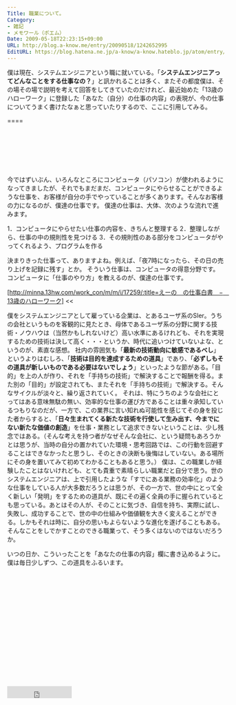 ```yaml
---
Title: 職業について。
Category:
- 雑記
- メモワール（ポエム）
Date: 2009-05-18T22:23:15+09:00
URL: http://blog.a-know.me/entry/20090518/1242652995
EditURL: https://blog.hatena.ne.jp/a-know/a-know.hateblo.jp/atom/entry/12921228815727980079
---
```


僕は現在、システムエンジニアという職に就いている。「<span style="font-weight:bold;">システムエンジニアってどんなことをする仕事なの？</span>」と訊かれることは多く、またその都度僕は、その場その場で説明を考えて回答をしてきていたのだけれど、最近始めた「13歳のハローワーク」に登録した「あなた（自分）の仕事の内容」の表現が、今の仕事についてうまく書けたなぁと思っていたりするので、ここに引用してみる。

====

<script async src="//pagead2.googlesyndication.com/pagead/js/adsbygoogle.js"></script>
<!-- article-top -->
<ins class="adsbygoogle"
     style="display:inline-block;width:728px;height:90px"
     data-ad-client="ca-pub-3463034538369189"
     data-ad-slot="8367620130"></ins>
<script>
(adsbygoogle = window.adsbygoogle || []).push({});
</script>

>>
今ではずいぶん、いろんなところにコンピュータ（パソコン）が使われるようになってきましたが、それでもまだまだ、コンピュータにやらせることができるような仕事を、お客様が自分の手でやっていることが多くあります。そんなお客様の力になるのが、僕達の仕事です。
僕達の仕事は、大体、次のような流れで進みます。


1．コンピュータにやらせたい仕事の内容を、きちんと整理する
2．整理しながら、仕事の中の規則性を見つける
3．その規則性のある部分をコンピュータがやってくれるよう、プログラムを作る


決まりきった仕事って、ありますよね。例えば、「夜7時になったら、その日の売り上げを記録に残す」とか。
そういう仕事は、コンピュータの得意分野です。コンピュータに「仕事のやり方」を教えるのが、僕達の仕事です。

[http://minna.13hw.com/work_con/m/m/i/17259/:title=えーの　の仕事白書　−　13歳のハローワーク]
<<


僕をシステムエンジニアとして雇っている企業は、とあるユーザ系のSIer。うちの会社というものを客観的に見たとき、母体であるユーザ系の分野に関する技術・ノウハウは（当然かもしれないけど）高い水準にあるけれども、それを実現するための技術は決して高く・・・というか、時代に追いつけていないよな、というのが、素直な感想。
社内の雰囲気も「<span style="font-weight:bold;">最新の技術動向に敏感であるべし</span>」というよりはむしろ、「<span style="font-weight:bold;">技術は目的を達成するための道具</span>」であり、「<span style="font-weight:bold;">必ずしもその道具が新しいものである必要はないでしょう</span>」といったような節がある。「目的」を上の人が作り、それを「手持ちの技術」で解決することで報酬を得る。また別の「目的」が設定されても、またそれを「手持ちの技術」で解決する。そんなサイクルが淡々と、繰り返されていく。
それは、特にうちのような会社にとってはある意味無駄の無い、効率的な仕事の運び方であることは重々承知しているつもりなのだが、一方で、この業界に言い知れぬ可能性を感じてその身を投じた者からすると、「<span style="font-weight:bold;">日々生まれてくる新たな技術を行使して生み出す、今までにない新たな価値の創造</span>」を仕事・業務として追求できないということは、少し残念ではある。（そんな考えを持つ者がなぜそんな会社に、という疑問もあろうかとは思うが、当時の自分の置かれていた環境・思考回路では、この行動を回避することはできなかったと思うし、そのときの決断も後悔はしていない。ある場所にその身を置いてみて初めてわかることもあると思う。）
僕は、この職業しか経験したことはないけれども、とても貴重で素晴らしい職業だと自分で思う。世のシステムエンジニアは、上で引用したような「すでにある業務の効率化」のような仕事をしている人が大多数だろうとは思うが、その一方で、世の中にとって全く新しい「発明」をするための道具が、既にその遍く全員の手に握られているとも思っている。あとはその人が、そのことに気づき、自信を持ち、実際に試し、失敗し、成功することで、世の中の仕組みや価値観を大きく変えることができる。しかもそれは時に、自分の思いもよらないような進化を遂げることもある。そんなことをしでかすことのできる職業って、そう多くはないのではないだろうか。

いつの日か、こういったことを「あなたの仕事の内容」欄に書き込めるように。僕は毎日少しずつ、この道具をふるいます。

<script async src="//pagead2.googlesyndication.com/pagead/js/adsbygoogle.js"></script>
<!-- article-bottom2 -->
<ins class="adsbygoogle"
     style="display:inline-block;width:300px;height:250px"
     data-ad-client="ca-pub-3463034538369189"
     data-ad-slot="5274552934"></ins>
<script>
(adsbygoogle = window.adsbygoogle || []).push({});
</script>


<iframe src="http://blog.hatena.ne.jp/a-know/a-know.hateblo.jp/subscribe/iframe" allowtransparency="true" frameborder="0" scrolling="no" width="150" height="28"></iframe>
